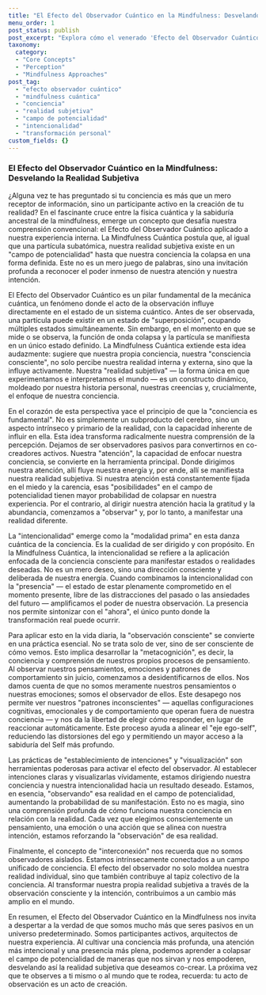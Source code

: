 ```yaml
---
title: "El Efecto del Observador Cuántico en la Mindfulness: Desvelando la Realidad Subjetiva"
menu_order: 1
post_status: publish
post_excerpt: "Explora cómo el venerado 'Efecto del Observador Cuántico' de la física se extiende a nuestra realidad subjetiva a través de la Mindfulness Cuántica. Este artículo desvela el profundo poder de nuestra conciencia para moldear no solo lo que percibimos, sino la esencia misma de nuestra experiencia, transformando la observación en una fuerza activa de co-creación."
taxonomy:
  category:
  - "Core Concepts"
  - "Perception"
  - "Mindfulness Approaches"
post_tag:
  - "efecto observador cuántico"
  - "mindfulness cuántica"
  - "conciencia"
  - "realidad subjetiva"
  - "campo de potencialidad"
  - "intencionalidad"
  - "transformación personal"
custom_fields: {}
---
```


### El Efecto del Observador Cuántico en la Mindfulness: Desvelando la Realidad Subjetiva

¿Alguna vez te has preguntado si tu conciencia es más que un mero receptor de información, sino un participante activo en la creación de tu realidad? En el fascinante cruce entre la física cuántica y la sabiduría ancestral de la mindfulness, emerge un concepto que desafía nuestra comprensión convencional: el Efecto del Observador Cuántico aplicado a nuestra experiencia interna. La Mindfulness Cuántica postula que, al igual que una partícula subatómica, nuestra realidad subjetiva existe en un "campo de potencialidad" hasta que nuestra conciencia la colapsa en una forma definida. Este no es un mero juego de palabras, sino una invitación profunda a reconocer el poder inmenso de nuestra atención y nuestra intención.

El Efecto del Observador Cuántico es un pilar fundamental de la mecánica cuántica, un fenómeno donde el acto de la observación influye directamente en el estado de un sistema cuántico. Antes de ser observada, una partícula puede existir en un estado de "superposición", ocupando múltiples estados simultáneamente. Sin embargo, en el momento en que se mide o se observa, la función de onda colapsa y la partícula se manifiesta en un único estado definido. La Mindfulness Cuántica extiende esta idea audazmente: sugiere que nuestra propia conciencia, nuestra "consciencia consciente", no solo percibe nuestra realidad interna y externa, sino que la influye activamente. Nuestra "realidad subjetiva" — la forma única en que experimentamos e interpretamos el mundo — es un constructo dinámico, moldeado por nuestra historia personal, nuestras creencias y, crucialmente, el enfoque de nuestra conciencia.

En el corazón de esta perspectiva yace el principio de que la "conciencia es fundamental". No es simplemente un subproducto del cerebro, sino un aspecto intrínseco y primario de la realidad, con la capacidad inherente de influir en ella. Esta idea transforma radicalmente nuestra comprensión de la percepción. Dejamos de ser observadores pasivos para convertirnos en co-creadores activos. Nuestra "atención", la capacidad de enfocar nuestra conciencia, se convierte en la herramienta principal. Donde dirigimos nuestra atención, allí fluye nuestra energía y, por ende, allí se manifiesta nuestra realidad subjetiva. Si nuestra atención está constantemente fijada en el miedo y la carencia, esas "posibilidades" en el campo de potencialidad tienen mayor probabilidad de colapsar en nuestra experiencia. Por el contrario, al dirigir nuestra atención hacia la gratitud y la abundancia, comenzamos a "observar" y, por lo tanto, a manifestar una realidad diferente.

La "intencionalidad" emerge como la "modalidad prima" en esta danza cuántica de la conciencia. Es la cualidad de ser dirigido y con propósito. En la Mindfulness Cuántica, la intencionalidad se refiere a la aplicación enfocada de la conciencia consciente para manifestar estados o realidades deseadas. No es un mero deseo, sino una dirección consciente y deliberada de nuestra energía. Cuando combinamos la intencionalidad con la "presencia" — el estado de estar plenamente comprometido en el momento presente, libre de las distracciones del pasado o las ansiedades del futuro — amplificamos el poder de nuestra observación. La presencia nos permite sintonizar con el "ahora", el único punto donde la transformación real puede ocurrir.

Para aplicar esto en la vida diaria, la "observación consciente" se convierte en una práctica esencial. No se trata solo de ver, sino de ser consciente de cómo vemos. Esto implica desarrollar la "metacognición", es decir, la conciencia y comprensión de nuestros propios procesos de pensamiento. Al observar nuestros pensamientos, emociones y patrones de comportamiento sin juicio, comenzamos a desidentificarnos de ellos. Nos damos cuenta de que no somos meramente nuestros pensamientos o nuestras emociones; somos el observador de ellos. Este desapego nos permite ver nuestros "patrones inconscientes" — aquellas configuraciones cognitivas, emocionales y de comportamiento que operan fuera de nuestra conciencia — y nos da la libertad de elegir cómo responder, en lugar de reaccionar automáticamente. Este proceso ayuda a alinear el "eje ego-self", reduciendo las distorsiones del ego y permitiendo un mayor acceso a la sabiduría del Self más profundo.

Las prácticas de "establecimiento de intenciones" y "visualización" son herramientas poderosas para activar el efecto del observador. Al establecer intenciones claras y visualizarlas vívidamente, estamos dirigiendo nuestra conciencia y nuestra intencionalidad hacia un resultado deseado. Estamos, en esencia, "observando" esa realidad en el campo de potencialidad, aumentando la probabilidad de su manifestación. Esto no es magia, sino una comprensión profunda de cómo funciona nuestra conciencia en relación con la realidad. Cada vez que elegimos conscientemente un pensamiento, una emoción o una acción que se alinea con nuestra intención, estamos reforzando la "observación" de esa realidad.

Finalmente, el concepto de "interconexión" nos recuerda que no somos observadores aislados. Estamos intrínsecamente conectados a un campo unificado de conciencia. El efecto del observador no solo moldea nuestra realidad individual, sino que también contribuye al tapiz colectivo de la conciencia. Al transformar nuestra propia realidad subjetiva a través de la observación consciente y la intención, contribuimos a un cambio más amplio en el mundo.

En resumen, el Efecto del Observador Cuántico en la Mindfulness nos invita a despertar a la verdad de que somos mucho más que seres pasivos en un universo predeterminado. Somos participantes activos, arquitectos de nuestra experiencia. Al cultivar una conciencia más profunda, una atención más intencional y una presencia más plena, podemos aprender a colapsar el campo de potencialidad de maneras que nos sirvan y nos empoderen, desvelando así la realidad subjetiva que deseamos co-crear. La próxima vez que te observes a ti mismo o al mundo que te rodea, recuerda: tu acto de observación es un acto de creación.